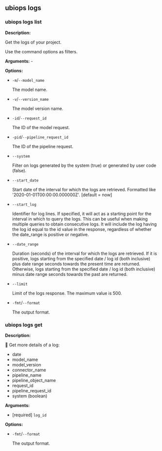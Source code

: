 
## ubiops logs
### ubiops logs list

**Description:**

Get the logs of your project.

Use the command options as filters.

**Arguments:** - 

**Options:**
- `-m`/`--model_name`

  The model name.
- `-v`/`--version_name`

  The model version name.
- `-id`/`--request_id`

  The ID of the model request.
- `-pid`/`--pipeline_request_id`

  The ID of the pipeline request.
- `--system`

  Filter on logs generated by the system (true) or generated by user code (false).
- `--start_date`

  Start date of the interval for which the logs are retrieved. Formatted like '2020-01-01T00:00:00.000000Z'. [default = now]
- `--start_log`

  Identifier for log lines. If specified, it will act as a starting point for the interval in which to query the logs. This can be useful when making multiple queries to obtain consecutive logs. It will include the log having the log id equal to the id value in the response, regardless of whether the date_range is positive or negative.
- `--date_range`

  Duration (seconds) of the interval for which the logs are retrieved. If it is positive, logs starting from the specified date / log id (both inclusive) plus date range seconds towards the present time are returned. Otherwise, logs starting from the specified date / log id (both inclusive) minus date range seconds towards the past are returned.
- `--limit`

  Limit of the logs response. The maximum value is 500.
- `-fmt`/`--format`

  The output format.

### ubiops logs get

**Description:**


Get more details of a log:
- date
- model_name
- model_version
- connector_name
- pipeline_name
- pipeline_object_name
- request_id
- pipeline_request_id
- system (boolean)

**Arguments:**
- [required] `log_id`

**Options:**
- `-fmt`/`--format`

  The output format.
